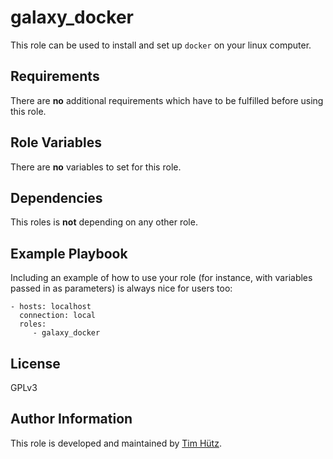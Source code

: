 galaxy_docker
=============

This role can be used to install and set up `docker` on your linux computer.

Requirements
------------

There are **no** additional requirements which have to be fulfilled before using this role.

Role Variables
--------------

There are **no** variables to set for this role.

Dependencies
------------

This roles is **not** depending on any other role.

Example Playbook
----------------

Including an example of how to use your role (for instance, with variables passed in as parameters) is always nice for users too:

    - hosts: localhost
      connection: local
      roles:
         - galaxy_docker

License
-------

GPLv3

Author Information
------------------

This role is developed and maintained by [Tim Hütz](https://github.com/thuetz).
